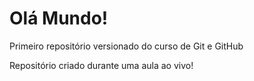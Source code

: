 # Olá Mundo!
 Primeiro repositório versionado do curso de Git e GitHub

Repositório criado durante uma aula ao vivo!